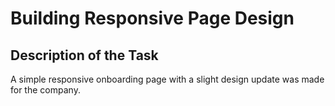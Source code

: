 # Building Responsive Page Design 

## Description of the Task 
A simple responsive onboarding page with a slight design update was made for the company.
